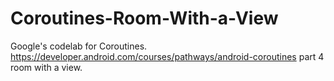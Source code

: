 # Coroutines-Room-With-a-View
Google's codelab for Coroutines. https://developer.android.com/courses/pathways/android-coroutines part 4 room with a view.
